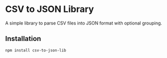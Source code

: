 # CSV to JSON Library

A simple library to parse CSV files into JSON format with optional grouping.

## Installation

```bash
npm install csv-to-json-lib